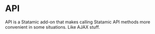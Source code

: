 # API
API is a Statamic add-on that makes calling Statamic API methods more convenient in some situations. Like AJAX stuff.
